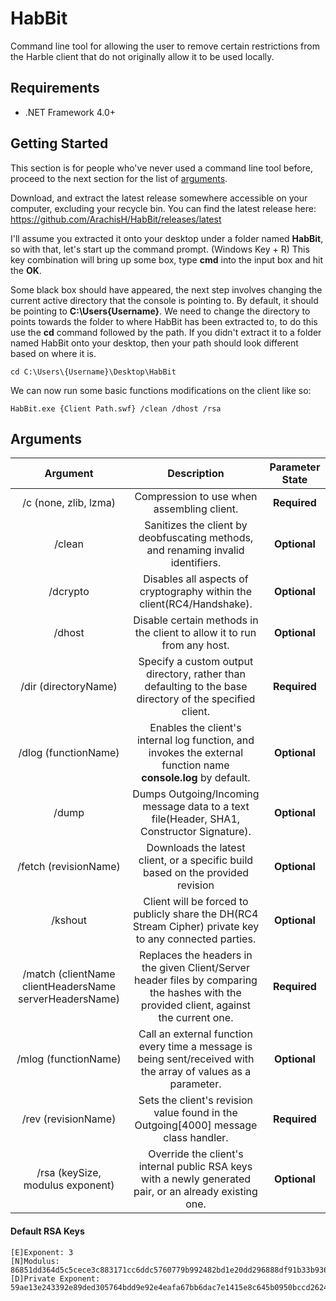 # HabBit
Command line tool for allowing the user to remove certain restrictions from the Harble client that do not originally allow it to be used locally.

## Requirements
* .NET Framework 4.0+

## Getting Started
This section is for people who've never used a command line tool before, proceed to the next section for the list of [arguments](#arguments).

Download, and extract the latest release somewhere accessible on your computer, excluding your recycle bin.
You can find the latest release here: https://github.com/ArachisH/HabBit/releases/latest

I'll assume you extracted it onto your desktop under a folder named **HabBit**, so with that, let's start up the command prompt.
(Windows Key + R) This key combination will bring up some box, type **cmd** into the input box and hit the **OK**.

Some black box should have appeared, the next step involves changing the current active directory that the console is pointing to. By default, it should be pointing to **C:\Users\{Username}**. We need to change the directory to points towards the folder to where HabBit has been extracted to, to do this use the **cd** command followed by the path. If you didn't extract it to a folder named HabBit onto your desktop, then your path should look different based on where it is.
```
cd C:\Users\{Username}\Desktop\HabBit
```
We can now run some basic functions modifications on the client like so:
```
HabBit.exe {Client Path.swf} /clean /dhost /rsa
```
## Arguments
| Argument                                                | Description                                                                                                                             | Parameter State |
|:-------------------------------------------------------:|:---------------------------------------------------------------------------------------------------------------------------------------:|:---------------:|
| /c (none, zlib, lzma)                                   | Compression to use when assembling client.                                                                                              | **Required**    |
| /clean                                                  | Sanitizes the client by deobfuscating methods, and renaming invalid identifiers.                                                        | **Optional**    |
| /dcrypto                                                | Disables all aspects of cryptography within the client(RC4/Handshake).                                                                  | **Optional**    |
| /dhost                                                  | Disable certain methods in the client to allow it to run from any host.                                                                 | **Optional**    |
| /dir (directoryName)                                    | Specify a custom output directory, rather than defaulting to the base directory of the specified client.                                | **Required**    |
| /dlog (functionName)                                    | Enables the client's internal log function, and invokes the external function name **console.log** by default.                          | **Optional**    |
| /dump                                                   | Dumps Outgoing/Incoming message data to a text file(Header, SHA1, Constructor Signature).                                               | **Optional**    |
| /fetch (revisionName)                                   | Downloads the latest client, or a specific build based on the provided revision                                                         | **Optional**    |
| /kshout                                                 | Client will be forced to publicly share the DH(RC4 Stream Cipher) private key to any connected parties.                                 | **Optional**    |
| /match (clientName clientHeadersName serverHeadersName) | Replaces the headers in the given Client/Server header files by comparing the hashes with the provided client, against the current one. | **Required**    |
| /mlog (functionName)                                    | Call an external function every time a message is being sent/received with the array of values as a parameter.                          | **Optional**    |
| /rev  (revisionName)                                    | Sets the client's revision value found in the Outgoing[4000] message class handler.                                                     | **Required**    |
| /rsa (keySize, modulus exponent)                        | Override the client's internal public RSA keys with a newly generated pair, or an already existing one.                                 | **Optional**    |

#### Default RSA Keys
```
[E]Exponent: 3
[N]Modulus: 86851dd364d5c5cece3c883171cc6ddc5760779b992482bd1e20dd296888df91b33b936a7b93f06d29e8870f703a216257dec7c81de0058fea4cc5116f75e6efc4e9113513e45357dc3fd43d4efab5963ef178b78bd61e81a14c603b24c8bcce0a12230b320045498edc29282ff0603bc7b7dae8fc1b05b52b2f301a9dc783b7
[D]Private Exponent: 59ae13e243392e89ded305764bdd9e92e4eafa67bb6dac7e1415e8c645b0950bccd26246fd0d4af37145af5fa026c0ec3a94853013eaae5ff1888360f4f9449ee023762ec195dff3f30ca0b08b8c947e3859877b5d7dced5c8715c58b53740b84e11fbc71349a27c31745fcefeeea57cff291099205e230e0c7c27e8e1c0512b
```
